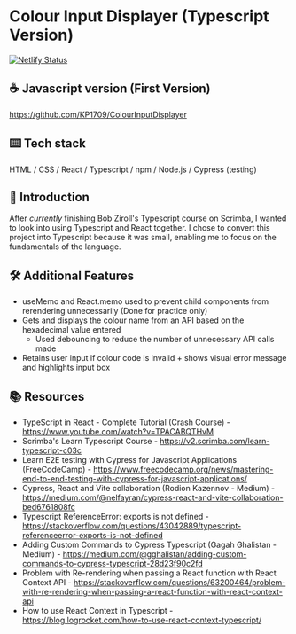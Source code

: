 # Colour Input Displayer (Typescript Version)
[![Netlify Status](https://api.netlify.com/api/v1/badges/8d06b61f-0f7c-4f63-ace4-8e4f65aedf3d/deploy-status)](https://app.netlify.com/sites/kareenapatel-colourinputdisplayerts/deploys)

## ☕ Javascript version (First Version)
https://github.com/KP1709/ColourInputDisplayer

## ⌨️ Tech stack 
HTML / CSS / React / Typescript / npm / Node.js / Cypress (testing)

## 🍼 Introduction
After *currently* finishing Bob Ziroll's Typescript course on Scrimba, I wanted to look into using Typescript and React together. I chose to convert this project into Typescript because it was small, enabling me to focus on the fundamentals of the language. 

## 🛠️ Additional Features 
- useMemo and React.memo used to prevent child components from rerendering unnecessarily (Done for practice only)
- Gets and displays the colour name from an API based on the hexadecimal value entered
  - Used debouncing to reduce the number of unnecessary API calls made
- Retains user input if colour code is invalid + shows visual error message and highlights input box

## 📚 Resources 
- TypeScript in React - Complete Tutorial (Crash Course) - https://www.youtube.com/watch?v=TPACABQTHvM
- Scrimba's Learn Typescript Course - https://v2.scrimba.com/learn-typescript-c03c
- Learn E2E testing with Cypress for Javascript Applications  (FreeCodeCamp) - https://www.freecodecamp.org/news/mastering-end-to-end-testing-with-cypress-for-javascript-applications/
- Cypress, React and Vite collaboration (Rodion Kazennov - Medium) - https://medium.com/@nelfayran/cypress-react-and-vite-collaboration-bed6761808fc
- Typescript ReferenceError: exports is not defined - https://stackoverflow.com/questions/43042889/typescript-referenceerror-exports-is-not-defined
- Adding Custom Commands to Cypress Typescript (Gagah Ghalistan - Medium) - https://medium.com/@gghalistan/adding-custom-commands-to-cypress-typescript-28d23f90c2fd
- Problem with Re-rendering when passing a React function with React Context API - https://stackoverflow.com/questions/63200464/problem-with-re-rendering-when-passing-a-react-function-with-react-context-api 
- How to use React Context in Typescript - https://blog.logrocket.com/how-to-use-react-context-typescript/

